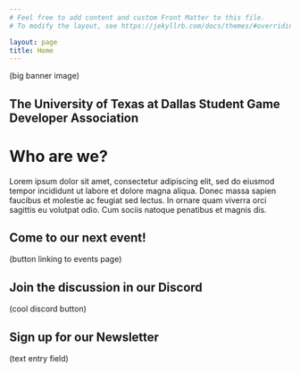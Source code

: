 ```yaml
---
# Feel free to add content and custom Front Matter to this file.
# To modify the layout, see https://jekyllrb.com/docs/themes/#overriding-theme-defaults

layout: page
title: Home
---
```


(big banner image)


## The University of Texas at Dallas Student Game Developer Association
# Who are we?
Lorem ipsum dolor sit amet, consectetur adipiscing elit, sed do eiusmod tempor incididunt ut labore et dolore magna aliqua. Donec massa sapien faucibus et molestie ac feugiat sed lectus. In ornare quam viverra orci sagittis eu volutpat odio. Cum sociis natoque penatibus et magnis dis.

## Come to our next event!
(button linking to events page)

## Join the discussion in our Discord
(cool discord button)

## Sign up for our Newsletter
(text entry field)